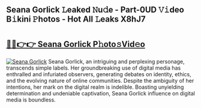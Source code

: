 ## Seana Gorlick 𝙻eaked 𝙽u𝚍e - Part-0UD 𝚅𝚒deo B𝚒kini 𝙿hotos - Hot All 𝙻eaks X8hJ7

# <h2><a href="http://ld2zcgp.urlbe.top/?page=Seana+Gorlick">🔗🔗👉👉 Seana Gorlick P𝚑oto𝚜Vid𝚎o</a></h2>

[![Seana Gorlick](https://i.imgur.com/eBuTRDB.gif)](http://ld2zcgp.urlbe.top/?page=Seana+Gorlick)
Seana Gorlick, an intriguing and perplexing personage, transcends simple labels. Her groundbreaking use of digital media has enthralled and infuriated observers, generating debates on identity, ethics, and the evolving nature of online communities. Despite the ambiguity of her intentions, her mark on the digital realm is indelible. Boasting unyielding determination and undeniable captivation, Seana Gorlick influence on digital media is boundless.
